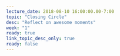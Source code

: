 ```yaml
---
lecture_date: 2018-08-10 16:00:00.00-7:00
topic: "Closing Circle"
desc: "Reflect on awesome moments"
week: "1"
ready: true
link_topic_desc_only: true
ready: false
---
```



